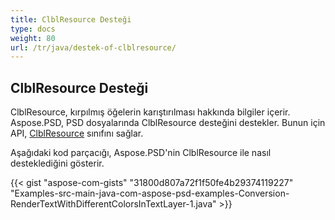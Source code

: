 ```yaml
---
title: ClblResource Desteği
type: docs
weight: 80
url: /tr/java/destek-of-clblresource/
---
```


## **ClblResource Desteği**
ClblResource, kırpılmış öğelerin karıştırılması hakkında bilgiler içerir. Aspose.PSD, PSD dosyalarında ClblResource desteğini destekler. Bunun için API, [ClblResource](https://reference.aspose.com/java/psd/com.aspose.psd.fileformats.psd.layers.layerresources/ClblResource) sınıfını sağlar.

Aşağıdaki kod parçacığı, Aspose.PSD'nin ClblResource ile nasıl desteklediğini gösterir.

{{< gist "aspose-com-gists" "31800d807a72f1f50fe4b29374119227" "Examples-src-main-java-com-aspose-psd-examples-Conversion-RenderTextWithDifferentColorsInTextLayer-1.java" >}}


